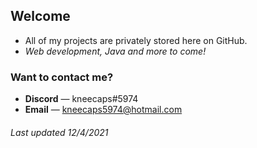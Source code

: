 ## **Welcome**
* All of my projects are privately stored here on GitHub.
* _Web development, Java and more to come!_

### Want to contact me?
* **Discord** — kneecaps#5974
* **Email** — kneecaps5974@hotmail.com

###### Last updated 12/4/2021
